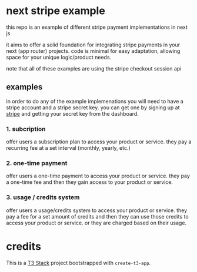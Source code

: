 # next stripe example

this repo is an example of different stripe payment implementations in next js

it aims to offer a solid foundation for integrating stripe payments in your next (app router) projects. code is minimal for easy adaptation, allowing space for your unique logic/product needs.

note that all of these examples are using the stripe checkout session api

## examples

in order to do any of the example implemenations you will need to have a stripe account and a stripe secret key. you can get one by signing up at [stripe](https://stripe.com/) and getting your secret key from the dashboard.

### 1. subcription

offer users a subscription plan to access your product or service. they pay a recurring fee at a set interval (monthly, yearly, etc.)

### 2. one-time payment

offer users a one-time payment to access your product or service. they pay a one-time fee and then they gain access to your product or service.

### 3. usage / credits system

offer users a usage/credits system to access your product or service. they pay a fee for a set amount of credits and then they can use those credits to access your product or service. or they are charged based on their usage.

# credits

This is a [T3 Stack](https://create.t3.gg/) project bootstrapped with `create-t3-app`.
